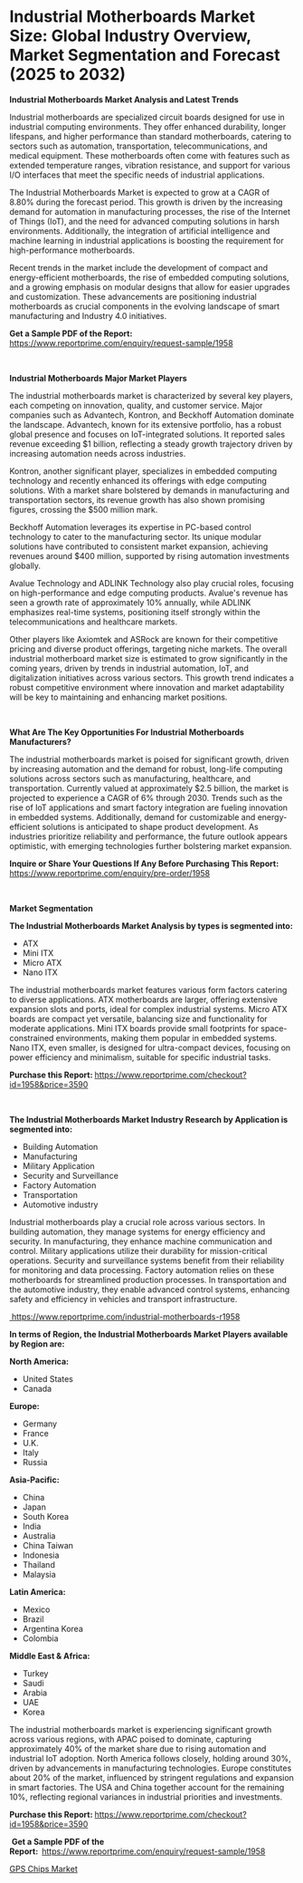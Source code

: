 <p><h1>Industrial Motherboards Market Size: Global Industry Overview, Market Segmentation and Forecast (2025 to 2032)</h1></p><p><strong>Industrial Motherboards Market Analysis and Latest Trends</strong></p>
<p><p>Industrial motherboards are specialized circuit boards designed for use in industrial computing environments. They offer enhanced durability, longer lifespans, and higher performance than standard motherboards, catering to sectors such as automation, transportation, telecommunications, and medical equipment. These motherboards often come with features such as extended temperature ranges, vibration resistance, and support for various I/O interfaces that meet the specific needs of industrial applications.</p><p>The Industrial Motherboards Market is expected to grow at a CAGR of 8.80% during the forecast period. This growth is driven by the increasing demand for automation in manufacturing processes, the rise of the Internet of Things (IoT), and the need for advanced computing solutions in harsh environments. Additionally, the integration of artificial intelligence and machine learning in industrial applications is boosting the requirement for high-performance motherboards. </p><p>Recent trends in the market include the development of compact and energy-efficient motherboards, the rise of embedded computing solutions, and a growing emphasis on modular designs that allow for easier upgrades and customization. These advancements are positioning industrial motherboards as crucial components in the evolving landscape of smart manufacturing and Industry 4.0 initiatives.</p></p>
<p><strong>Get a Sample PDF of the Report:&nbsp;</strong> <a href="https://www.reportprime.com/enquiry/request-sample/1958?utm_campaign=3350&utm_medium=2&utm_source=Github&utm_content=ia&utm_term=18032025&utm_id=industrial-motherboards">https://www.reportprime.com/enquiry/request-sample/1958</a></p>
<p>&nbsp;</p>
<p><strong>Industrial Motherboards Major Market Players</strong></p>
<p><p>The industrial motherboards market is characterized by several key players, each competing on innovation, quality, and customer service. Major companies such as Advantech, Kontron, and Beckhoff Automation dominate the landscape. Advantech, known for its extensive portfolio, has a robust global presence and focuses on IoT-integrated solutions. It reported sales revenue exceeding $1 billion, reflecting a steady growth trajectory driven by increasing automation needs across industries.</p><p>Kontron, another significant player, specializes in embedded computing technology and recently enhanced its offerings with edge computing solutions. With a market share bolstered by demands in manufacturing and transportation sectors, its revenue growth has also shown promising figures, crossing the $500 million mark.</p><p>Beckhoff Automation leverages its expertise in PC-based control technology to cater to the manufacturing sector. Its unique modular solutions have contributed to consistent market expansion, achieving revenues around $400 million, supported by rising automation investments globally.</p><p>Avalue Technology and ADLINK Technology also play crucial roles, focusing on high-performance and edge computing products. Avalue's revenue has seen a growth rate of approximately 10% annually, while ADLINK emphasizes real-time systems, positioning itself strongly within the telecommunications and healthcare markets.</p><p>Other players like Axiomtek and ASRock are known for their competitive pricing and diverse product offerings, targeting niche markets. The overall industrial motherboard market size is estimated to grow significantly in the coming years, driven by trends in industrial automation, IoT, and digitalization initiatives across various sectors. This growth trend indicates a robust competitive environment where innovation and market adaptability will be key to maintaining and enhancing market positions.</p></p>
<p>&nbsp;</p>
<p><strong>What Are The Key Opportunities For Industrial Motherboards Manufacturers?</strong></p>
<p><p>The industrial motherboards market is poised for significant growth, driven by increasing automation and the demand for robust, long-life computing solutions across sectors such as manufacturing, healthcare, and transportation. Currently valued at approximately $2.5 billion, the market is projected to experience a CAGR of 6% through 2030. Trends such as the rise of IoT applications and smart factory integration are fueling innovation in embedded systems. Additionally, demand for customizable and energy-efficient solutions is anticipated to shape product development. As industries prioritize reliability and performance, the future outlook appears optimistic, with emerging technologies further bolstering market expansion.</p></p>
<p><strong>Inquire or Share Your Questions If Any Before Purchasing This Report:</strong> <a href="https://www.reportprime.com/enquiry/pre-order/1958?utm_campaign=3350&utm_medium=2&utm_source=Github&utm_content=ia&utm_term=18032025&utm_id=industrial-motherboards">https://www.reportprime.com/enquiry/pre-order/1958</a></p>
<p>&nbsp;</p>
<p><strong>Market Segmentation</strong></p>
<p><strong>The Industrial Motherboards Market Analysis by types is segmented into:</strong></p>
<p><ul><li>ATX</li><li>Mini ITX</li><li>Micro ATX</li><li>Nano ITX</li></ul></p>
<p><p>The industrial motherboards market features various form factors catering to diverse applications. ATX motherboards are larger, offering extensive expansion slots and ports, ideal for complex industrial systems. Micro ATX boards are compact yet versatile, balancing size and functionality for moderate applications. Mini ITX boards provide small footprints for space-constrained environments, making them popular in embedded systems. Nano ITX, even smaller, is designed for ultra-compact devices, focusing on power efficiency and minimalism, suitable for specific industrial tasks.</p></p>
<p><strong>Purchase this Report:&nbsp;</strong><a href="https://www.reportprime.com/checkout?id=1958&price=3590&utm_campaign=3350&utm_medium=2&utm_source=Github&utm_content=ia&utm_term=18032025&utm_id=industrial-motherboards">https://www.reportprime.com/checkout?id=1958&price=3590</a></p>
<p>&nbsp;</p>
<p><strong>The Industrial Motherboards Market Industry Research by Application is segmented into:</strong></p>
<p><ul><li>Building Automation</li><li>Manufacturing</li><li>Military Application</li><li>Security and Surveillance</li><li>Factory Automation</li><li>Transportation</li><li>Automotive industry</li></ul></p>
<p><p>Industrial motherboards play a crucial role across various sectors. In building automation, they manage systems for energy efficiency and security. In manufacturing, they enhance machine communication and control. Military applications utilize their durability for mission-critical operations. Security and surveillance systems benefit from their reliability for monitoring and data processing. Factory automation relies on these motherboards for streamlined production processes. In transportation and the automotive industry, they enable advanced control systems, enhancing safety and efficiency in vehicles and transport infrastructure.</p></p>
<p><a href="https://www.reportprime.com/industrial-motherboards-r1958?utm_campaign=3350&utm_medium=2&utm_source=Github&utm_content=ia&utm_term=18032025&utm_id=industrial-motherboards">&nbsp;https://www.reportprime.com/industrial-motherboards-r1958</a></p>
<p><strong>In terms of Region, the Industrial Motherboards Market Players available by Region are:</strong></p>
<p>
    <p> <strong> North America: </strong>
        <ul>
            <li>United States</li>
            <li>Canada</li>
        </ul>
        </p> 
    <p> <strong> Europe: </strong>
        <ul>
            <li>Germany</li>
            <li>France</li>
            <li>U.K.</li>
            <li>Italy</li>
            <li>Russia</li>
        </ul>
        </p> 
    <p> <strong> Asia-Pacific: </strong>
        <ul>
            <li>China</li>
            <li>Japan</li>
            <li>South Korea</li>
            <li>India</li>
            <li>Australia</li>
            <li>China Taiwan</li>
            <li>Indonesia</li>
            <li>Thailand</li>
            <li>Malaysia</li>
        </ul>
        </p> 
    <p> <strong> Latin America: </strong>
        <ul>
            <li>Mexico</li>
            <li>Brazil</li>
            <li>Argentina Korea</li>
            <li>Colombia</li>
        </ul>
        </p> 
    <p> <strong> Middle East & Africa: </strong>
        <ul>
            <li>Turkey</li>
            <li>Saudi</li>
            <li>Arabia</li>
            <li>UAE</li>
            <li>Korea</li>
        </ul>
    </p>
    </p>
<p><p>The industrial motherboards market is experiencing significant growth across various regions, with APAC poised to dominate, capturing approximately 40% of the market share due to rising automation and industrial IoT adoption. North America follows closely, holding around 30%, driven by advancements in manufacturing technologies. Europe constitutes about 20% of the market, influenced by stringent regulations and expansion in smart factories. The USA and China together account for the remaining 10%, reflecting regional variances in industrial priorities and investments.</p></p>
<p><strong>Purchase this Report: </strong><a href="https://www.reportprime.com/checkout?id=1958&price=3590&utm_campaign=3350&utm_medium=2&utm_source=Github&utm_content=ia&utm_term=18032025&utm_id=industrial-motherboards">https://www.reportprime.com/checkout?id=1958&price=3590</a></p>
<p>&nbsp;<strong>Get a Sample PDF of the Report:&nbsp;&nbsp;</strong><a href="https://www.reportprime.com/enquiry/request-sample/1958?utm_campaign=3350&utm_medium=2&utm_source=Github&utm_content=ia&utm_term=18032025&utm_id=industrial-motherboards">https://www.reportprime.com/enquiry/request-sample/1958</a></p>
<p><strong></strong></p>
<p><p><a href="https://github.com/klindsey95/Market-Research-Report-List-1/blob/main/gps-chips-market.md?utm_campaign=3350&utm_medium=2&utm_source=Github&utm_content=ia&utm_term=18032025&utm_id=industrial-motherboards">GPS Chips Market</a></p></p>